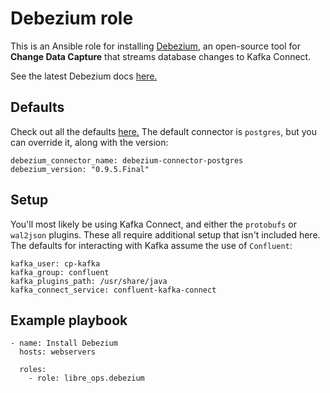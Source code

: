 Debezium role
=============

This is an Ansible role for installing [Debezium](https://debezium.io/), an open-source tool for **Change Data Capture** 
that streams database changes to Kafka Connect.

See the latest Debezium docs [here.](https://debezium.io/docs/) 


Defaults
--------

Check out all the defaults [here.](defaults/main.yml) The default connector is `postgres`, but you can override it, 
along with the version: 
```
debezium_connector_name: debezium-connector-postgres
debezium_version: "0.9.5.Final"
```

Setup
-----

You'll most likely be using Kafka Connect, and either the `protobufs` or `wal2json` plugins. These all require 
additional setup that isn't included here. The defaults for interacting with Kafka assume the use of `Confluent`:
```
kafka_user: cp-kafka
kafka_group: confluent
kafka_plugins_path: /usr/share/java
kafka_connect_service: confluent-kafka-connect
```


Example playbook
----------------

```
- name: Install Debezium
  hosts: webservers

  roles:
    - role: libre_ops.debezium
```
